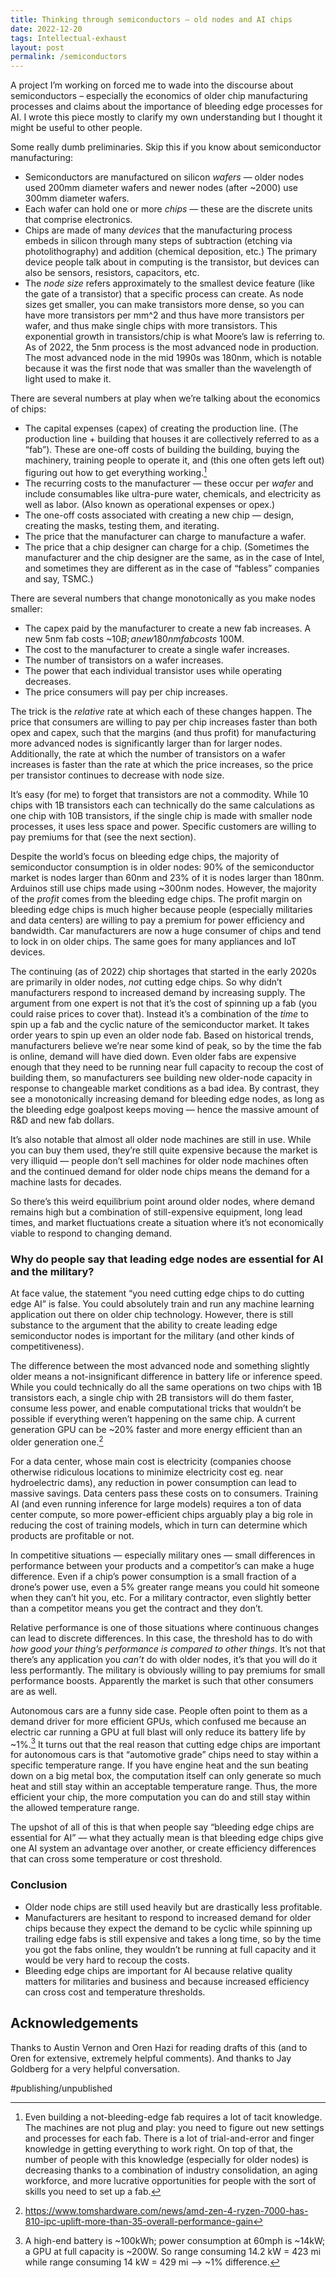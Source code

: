 ```yaml
---
title: Thinking through semiconductors — old nodes and AI chips
date: 2022-12-20
tags: Intellectual-exhaust
layout: post
permalink: /semiconductors
---
```

A project I’m working on forced me to wade into the discourse about semiconductors – especially the economics of older chip manufacturing processes and claims about the importance of bleeding edge processes for AI. I wrote this piece mostly to clarify my own understanding but I thought it might be useful to other people. 

Some really dumb preliminaries. Skip this if you know about semiconductor manufacturing:
* Semiconductors are manufactured on silicon *wafers* — older nodes used 200mm diameter wafers and newer nodes (after ~2000) use 300mm diameter wafers.
* Each wafer can hold one or more *chips* — these are the discrete units that comprise electronics.
* Chips are made of many *devices* that the manufacturing process embeds in silicon through many steps of subtraction (etching via photolithography) and addition (chemical deposition, etc.) The primary device people talk about in computing is the transistor, but devices can also be sensors, resistors, capacitors, etc.
* The *node size* refers approximately to the smallest device feature (like the gate of a transistor) that a specific process can create. As node sizes get smaller, you can make transistors more dense, so you can have more transistors per mm^2 and thus have more transistors per wafer, and thus make single chips with more transistors. This exponential growth in transistors/chip is what Moore’s law is referring to. As of 2022, the 5nm process is the most advanced node in production. The most advanced node in the mid 1990s was 180nm, which is notable because it was the first node that was smaller than the wavelength of light used to make it.

There are several numbers at play when we’re talking about the economics of chips:
* The capital expenses (capex) of creating the production line. (The production line + building that houses it are collectively referred to as a “fab”). These are one-off costs of building the building, buying the machinery, training people to operate it, and (this one often gets left out) figuring out how to get everything working.[^1]
* The recurring costs to the manufacturer — these occur per *wafer* and include consumables like ultra-pure water, chemicals, and electricity as well as labor. (Also known as operational expenses or opex.)
* The one-off costs associated with creating a new chip — design, creating the masks, testing them, and iterating.
* The price that the manufacturer can charge to manufacture a wafer.
* The price that a chip designer can charge for a chip. (Sometimes the manufacturer and the chip designer are the same, as in the case of Intel, and sometimes they are different as in the case of “fabless” companies and say, TSMC.)

There are several numbers that change monotonically as you make nodes smaller:
* The capex paid by the manufacturer to create a new fab increases. A new 5nm fab costs ~$10B; a new 180nm fab costs ~$100M.
* The cost to the manufacturer to create a single wafer increases. 
* The number of transistors on a wafer increases. 
* The power that each individual transistor uses while operating decreases.
* The price consumers will pay per chip increases.

The trick is the *relative* rate at which each of these changes happen. The price that consumers are willing to pay per chip increases faster than both opex and capex, such that the margins (and thus profit) for manufacturing more advanced nodes is significantly larger than for larger nodes. Additionally, the rate at which the number of transistors on a wafer increases is faster than the rate at which the price increases, so the price per transistor continues to decrease with node size.

It’s easy (for me) to forget that transistors are not a commodity. While 10 chips with 1B transistors each can technically do the same calculations as one chip with 10B transistors, if the single chip is made with smaller node processes, it uses less space and power. Specific customers are willing to pay premiums for that (see the next section).

Despite the world’s focus on bleeding edge chips, the majority of semiconductor consumption is in older nodes: 90% of the semiconductor market is nodes larger than 60nm and 23% of it is nodes larger than 180nm. Arduinos still use chips made using ~300nm nodes. However, the majority of the *profit* comes from the bleeding edge chips. The profit margin on bleeding edge chips is much higher because people (especially militaries and data centers) are willing to pay a premium for power efficiency and bandwidth. Car manufacturers are now a huge consumer of chips and tend to lock in on older chips. The same goes for many appliances and IoT devices.

The continuing (as of 2022) chip shortages that started in the early 2020s are primarily in older nodes, *not* cutting edge chips. So why didn’t manufacturers respond to increased demand by increasing supply. The argument from one expert is not that it’s the cost of spinning up a fab (you could raise prices to cover that). Instead it’s a combination of the *time* to spin up a fab and the cyclic nature of the semiconductor market. It takes order years to spin up even an older node fab. Based on historical trends, manufacturers believe we’re near some kind of peak, so by the time the fab is online, demand will have died down. Even older fabs are expensive enough that they need to be running near full capacity to recoup the cost of building them, so manufacturers see building new older-node capacity in response to changeable market conditions as a bad idea. By contrast, they see a monotonically increasing demand for bleeding edge nodes, as long as the bleeding edge goalpost keeps moving — hence the massive amount of R&D and new fab dollars.

It’s also notable that almost all older node machines are still in use. While you can buy them used, they’re still quite expensive because the market is very illiquid — people don’t sell machines for older node machines often and the continued demand for older node chips means the demand for a machine lasts for decades.

So there’s this weird equilibrium point around older nodes, where demand remains high but a combination of still-expensive equipment, long lead times, and market fluctuations create a situation where it’s not economically viable to respond to changing demand.

### Why do people say that leading edge nodes are essential for AI and the military?
At face value, the statement “you need cutting edge chips to do cutting edge AI” is false. You could absolutely train and run any machine learning application out there on older chip technology. However, there is still substance to the argument that the ability to create leading edge semiconductor nodes is important for the military (and other kinds of competitiveness).

The difference between the most advanced node and something slightly older means a not-insignificant difference in battery life or inference speed. While you could technically do all the same operations on two chips with 1B transistors each, a single chip with 2B transistors will do them faster, consume less power, and enable computational tricks that wouldn’t be possible if everything weren’t happening on the same chip.  A current generation GPU can be ~20% faster and more energy efficient than an older generation one.[^2]

For a data center, whose main cost is electricity (companies choose otherwise ridiculous locations to minimize electricity cost eg. near hydroelectric dams), any reduction in power consumption can lead to massive savings. Data centers pass these costs on to consumers. Training AI (and even running inference for large models) requires a ton of data center compute, so more power-efficient chips arguably play a big role in reducing the cost of training models, which in turn can determine which products are profitable or not.

In competitive situations — especially military ones — small differences in performance between your products and a competitor’s can make a huge difference. Even if a chip’s power consumption is a small fraction of a drone’s power use, even a 5% greater range means you could hit someone when they can’t hit you, etc. For a military contractor, even slightly better than a competitor means you get the contract and they don’t.

Relative performance is one of those situations where continuous changes can lead to discrete differences. In this case, the threshold has to do with *how good your thing’s performance is compared to other things*. It’s not that there’s any application you *can’t* do with older nodes, it’s that you will do it less performantly. The military is obviously willing to pay premiums for small performance boosts. Apparently the market is such that other consumers are as well.

Autonomous cars are a funny side case. People often point to them as a demand driver for more efficient GPUs, which confused me because an electric car running a GPU at full blast will only reduce its battery life by ~1%.[^3] It turns out that the real reason that cutting edge chips are important for autonomous cars is that “automotive grade” chips need to stay within a specific temperature range. If you have engine heat and the sun beating down on a big metal box, the computation itself can only generate so much heat and still stay within an acceptable temperature range. Thus, the more efficient your chip, the more computation you can do and still stay within the allowed temperature range.  

The upshot of all of this is that when people say “bleeding edge chips are essential for AI” — what they actually mean is that bleeding edge chips give one AI system an advantage over another, or create efficiency differences that can cross some temperature or cost threshold.

### Conclusion
* Older node chips are still used heavily but are drastically less profitable.
* Manufacturers are hesitant to respond to increased demand for older chips because they expect the demand to be cyclic while spinning up trailing edge fabs is still expensive and takes a long time, so by the time you got the fabs online, they wouldn’t be running at full capacity and it would be very hard to recoup the costs. 
* Bleeding edge chips are important for AI because relative quality matters for militaries and business and because increased efficiency can cross cost and temperature thresholds.


## Acknowledgements
Thanks to Austin Vernon and Oren Hazi for reading drafts of this (and to Oren for extensive, extremely helpful comments). And thanks to Jay Goldberg for a very helpful conversation. 

[^1]: Even building a not-bleeding-edge fab requires a lot of tacit knowledge. The machines are not plug and play: you need to figure out new settings and processes for each fab. There is a lot of trial-and-error and finger knowledge in getting everything to work right. On top of that, the number of people with this knowledge (especially for older nodes) is decreasing thanks to a combination of industry consolidation, an aging workforce, and more lucrative opportunities for people with the sort of skills you need to set up a fab.
[^2]:https://www.tomshardware.com/news/amd-zen-4-ryzen-7000-has-810-ipc-uplift-more-than-35-overall-performance-gain
[^3]: A high-end battery is ~100kWh; power consumption at 60mph is ~14kW; a GPU at full capacity is ~200W. So range consuming 14.2 kW = 423 mi while range consuming 14 kW = 429 mi —> ~1% difference.

#publishing/unpublished

